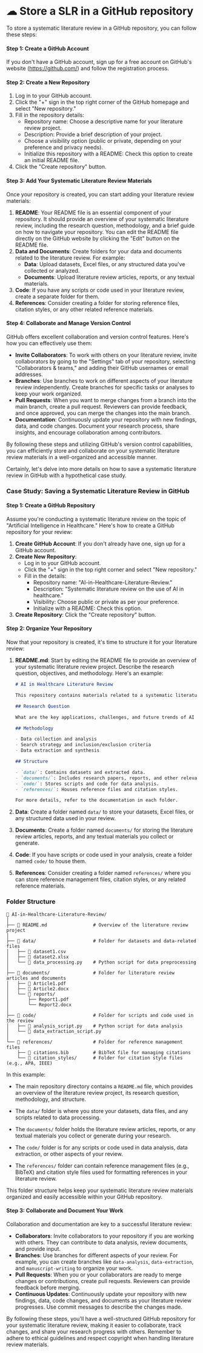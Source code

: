 # ☁ Store a SLR in a GitHub repository

To store a systematic literature review in a GitHub repository, you can follow these steps:

#### **Step 1: Create a GitHub Account**

If you don't have a GitHub account, sign up for a free account on GitHub's website (https://github.com/) and follow the registration process.

#### **Step 2: Create a New Repository**

1. Log in to your GitHub account.
2. Click the "+" sign in the top right corner of the GitHub homepage and select "New repository."
3. Fill in the repository details:
   * Repository name: Choose a descriptive name for your literature review project.
   * Description: Provide a brief description of your project.
   * Choose a visibility option (public or private, depending on your preference and privacy needs).
   * Initialize this repository with a README: Check this option to create an initial README file.
4. Click the "Create repository" button.

#### **Step 3: Add Your Systematic Literature Review Materials**

Once your repository is created, you can start adding your literature review materials:

1. **README**: Your README file is an essential component of your repository. It should provide an overview of your systematic literature review, including the research question, methodology, and a brief guide on how to navigate your repository. You can edit the README file directly on the GitHub website by clicking the "Edit" button on the README file.
2. **Data and Documents**: Create folders for your data and documents related to the literature review. For example:
   * **Data**: Upload datasets, Excel files, or any structured data you've collected or analyzed.
   * **Documents**: Upload literature review articles, reports, or any textual materials.
3. **Code**: If you have any scripts or code used in your literature review, create a separate folder for them.
4. **References**: Consider creating a folder for storing reference files, citation styles, or any other related reference materials.

#### **Step 4: Collaborate and Manage Version Control**

GitHub offers excellent collaboration and version control features. Here's how you can effectively use them:

* **Invite Collaborators**: To work with others on your literature review, invite collaborators by going to the "Settings" tab of your repository, selecting "Collaborators & teams," and adding their GitHub usernames or email addresses.
* **Branches**: Use branches to work on different aspects of your literature review independently. Create branches for specific tasks or analyses to keep your work organized.
* **Pull Requests**: When you want to merge changes from a branch into the main branch, create a pull request. Reviewers can provide feedback, and once approved, you can merge the changes into the main branch.
* **Documentation**: Continuously update your repository with new findings, data, and code changes. Document your research process, share insights, and encourage collaboration among contributors.

By following these steps and utilizing GitHub's version control capabilities, you can efficiently store and collaborate on your systematic literature review materials in a well-organized and accessible manner.

Certainly, let's delve into more details on how to save a systematic literature review in GitHub with a hypothetical case study.

### **Case Study: Saving a Systematic Literature Review in GitHub**

#### **Step 1: Create a GitHub Repository**

Assume you're conducting a systematic literature review on the topic of "Artificial Intelligence in Healthcare." Here's how to create a GitHub repository for your review:

1. **Create GitHub Account**: If you don't already have one, sign up for a GitHub account.
2. **Create New Repository**:
   * Log in to your GitHub account.
   * Click the "+" sign in the top right corner and select "New repository."
   * Fill in the details:
     * Repository name: "AI-in-Healthcare-Literature-Review."
     * Description: "Systematic literature review on the use of AI in healthcare."
     * Visibility: Choose public or private as per your preference.
     * Initialize with a README: Check this option.
3. **Create Repository**: Click the "Create repository" button.

#### **Step 2: Organize Your Repository**

Now that your repository is created, it's time to structure it for your literature review:

1.  **README.md**: Start by editing the README file to provide an overview of your systematic literature review project. Describe the research question, objectives, and methodology. Here's an example:

    ```markdown
    # AI in Healthcare Literature Review

    This repository contains materials related to a systematic literature review on the use of Artificial Intelligence (AI) in healthcare. 

    ## Research Question

    What are the key applications, challenges, and future trends of AI in healthcare?

    ## Methodology

    - Data collection and analysis
    - Search strategy and inclusion/exclusion criteria
    - Data extraction and synthesis

    ## Structure

    - `data/`: Contains datasets and extracted data.
    - `documents/`: Includes research papers, reports, and other relevant documents.
    - `code/`: Stores scripts and code for data analysis.
    - `references/`: Houses reference files and citation styles.

    For more details, refer to the documentation in each folder.
    ```
2. **Data**: Create a folder named `data/` to store your datasets, Excel files, or any structured data used in your review.
3. **Documents**: Create a folder named `documents/` for storing the literature review articles, reports, and any textual materials you collect or generate.
4. **Code**: If you have scripts or code used in your analysis, create a folder named `code/` to house them.
5. **References**: Consider creating a folder named `references/` where you can store reference management files, citation styles, or any related reference materials.

### Folder Structure
```plaintext
📁 AI-in-Healthcare-Literature-Review/
│
├── 📄 README.md                 # Overview of the literature review project
│
├── 📁 data/                     # Folder for datasets and data-related files
│   ├── 📄 dataset1.csv
│   ├── 📄 dataset2.xlsx
│   └── 📄 data_processing.py    # Python script for data preprocessing
│
├── 📁 documents/                # Folder for literature review articles and documents
│   ├── 📄 Article1.pdf
│   ├── 📄 Article2.docx
│   └── 📁 reports/
│       ├── Report1.pdf
│       └── Report2.docx
│
├── 📁 code/                     # Folder for scripts and code used in the review
│   ├── 📄 analysis_script.py    # Python script for data analysis
│   └── 📄 data_extraction_script.py
│
└── 📁 references/               # Folder for reference management files
    ├── 📄 citations.bib         # BibTeX file for managing citations
    └── 📄 citation_styles/      # Folder for citation style files (e.g., APA, IEEE)
```

In this example:

- The main repository directory contains a `README.md` file, which provides an overview of the literature review project, its research question, methodology, and structure.

- The `data/` folder is where you store your datasets, data files, and any scripts related to data processing.

- The `documents/` folder holds the literature review articles, reports, or any textual materials you collect or generate during your research.

- The `code/` folder is for any scripts or code used in data analysis, data extraction, or other aspects of your review.

- The `references/` folder can contain reference management files (e.g., BibTeX) and citation style files used for formatting references in your literature review.

This folder structure helps keep your systematic literature review materials organized and easily accessible within your GitHub repository.

#### **Step 3: Collaborate and Document Your Work**

Collaboration and documentation are key to a successful literature review:

* **Collaborators**: Invite collaborators to your repository if you are working with others. They can contribute to data analysis, review documents, and provide input.
* **Branches**: Use branches for different aspects of your review. For example, you can create branches like `data-analysis`, `data-extraction`, and `manuscript-writing` to organize your work.
* **Pull Requests**: When you or your collaborators are ready to merge changes or contributions, create pull requests. Reviewers can provide feedback before merging.
* **Continuous Updates**: Continuously update your repository with new findings, data, code changes, and documents as your literature review progresses. Use commit messages to describe the changes made.

By following these steps, you'll have a well-structured GitHub repository for your systematic literature review, making it easier to collaborate, track changes, and share your research progress with others. Remember to adhere to ethical guidelines and respect copyright when handling literature review materials.


